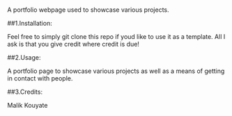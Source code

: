 # <MODULE2-Portfolio>

A portfolio webpage used to showcase various projects.

##1.Installation:
    
Feel free to simply git clone this repo if youd like to use it as a template. All I ask is that you give credit where credit is due!

##2.Usage:

A portfolio page to showcase various projects as well as a means of getting in contact with people.

##3.Credits:

Malik Kouyate
